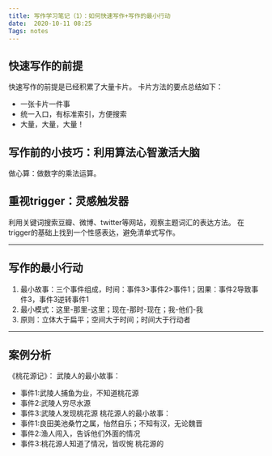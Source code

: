 ```yaml
---
title: 写作学习笔记（1）：如何快速写作+写作的最小行动
date:  2020-10-11 08:25
Tags: notes
---
```


## 快速写作的前提
快速写作的前提是已经积累了大量卡片。
卡片方法的要点总结如下：
- 一张卡片一件事
- 统一入口，有标准索引，方便搜索
- 大量，大量，大量！
## 写作前的小技巧：利用算法心智激活大脑
做心算：做数字的乘法运算。
## 重视trigger：灵感触发器
利用关键词搜索豆瓣、微博、twitter等网站，观察主题词汇的表达方法。
在trigger的基础上找到一个性感表达，避免清单式写作。
- - - - - - 

## 写作的最小行动
1. 最小故事：三个事件组成，时间：事件3>事件2>事件1；因果：事件2导致事件3，事件3逆转事件1
2. 最小模式：这里-那里-这里；现在-那时-现在；我-他们-我
3. 原则：立体大于扁平；空间大于时间；时间大于行动者
- - - - - 

## 案例分析

《桃花源记》：
武陵人的最小故事：
- 事件1:武陵人捕鱼为业，不知道桃花源
- 事件2:武陵人穷尽水源
- 事件3:武陵人发现桃花源
桃花源人的最小故事：
- 事件1:良田美池桑竹之属，怡然自乐；不知有汉，无论魏晋
- 事件2:渔人闯入，告诉他们外面的情况
- 事件3:桃花源人知道了情况，皆叹惋
桃花源的
